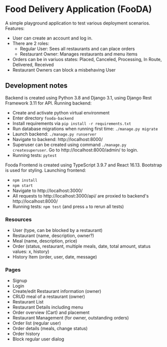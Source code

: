 # Food Delivery Application (FooDA)

A simple playground application to test various deployment scenarios. Features:

- User can create an account and log in.
- There are 2 roles:
  - Regular User: Sees all restaurants and can place orders
  - Restaurant Owner: Manages restaurants and menu items
- Orders can be in variuos states: Placed, Canceled, Processing, In Route, Delivered, Received
- Restaurant Owners can block a misbehaving User

## Development notes

Backend is created using Python 3.8 and Django 3.1, using Django Rest Framework 3.11 for API. Running backend:

- Create and activate python virtual environment
- Enter directory `fooda-backend`
- Install requirements via `pip install -r requirements.txt`
- Run database migrations when running first time: `./manage.py migrate`
- Launch backend: `./manage.py runserver`
- Navigate to backend: http://localhost:8000/
- Superuser can be created using command `./manage.py createsuperuser`. Go to http://localhost:8000/admin/ to login.
- Running tests: `pytest`

Fooda Frontend is created using TypeScript 3.9.7 and React 16.13. Bootstrap is used for styling. Launching frontend:

- `npm install`
- `npm start`
- Navigate to http://localhost:3000/
- All requests to http://localhost:3000/api/<path> are proxied to backend's http://localhost:8000/<path>
- Running tests: `npm test` (and press `a` to rerun all tests)

### Resources

- User (type, can be blocked by a restaurant)
- Restaurant (name, description, owner?)
- Meal (name, description, price)
- Order (status, restaurant, multiple meals, date, total amount, status values: x, history)
- History Item (order, user, date, message)

### Pages

- Signup
- Login
- Create/edit Restaurant information (owner)
- CRUD meal of a restaurant (owner)
- Restaurant List
- Restaurant Details including menu
- Order overview (Cart) and placement
- Restaurant Management (for owner, outstanding orders)
- Order list (regular user)
- Order details (meals, change status)
- Order history
- Block regular user dialog
